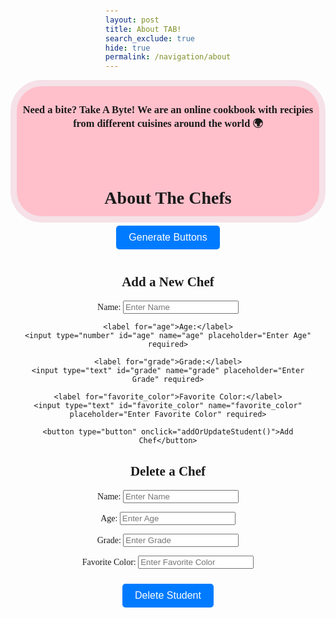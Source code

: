 ```yaml
---
layout: post
title: About TAB!
search_exclude: true
hide: true
permalink: /navigation/about
---
```

<div style="text-align: center;" class="header">
<h3>Need a bite? Take A Byte! We are an online cookbook with recipies from different cuisines around the world 🌍️ </h3>

<br>


<style>
.header {
        border: 10px solid black;
        border-radius: 50px;
        border-color: #F5E1E7;
        background-color: pink;
        text-align: center;
        padding: 5px 0 3px 0;
        height: 200px;
        font-family: 'Playfair Display', serif;
        }
</style>
<br>
<html lang="en">
<head>
    <meta charset="UTF-8">
    <meta name="viewport" content="width=device-width, initial-scale=1.0">
    <title>Fetch Student Data</title>
    <style>
        body {
            font-family: Arial, sans-serif;
            display: flex;
            flex-direction: column;
            align-items: center;
            margin-top: 50px;
        }
        button {
            padding: 10px 20px;
            font-size: 16px;
            margin: 10px;
            background-color: #007bff;
            color: white;
            border: none;
            border-radius: 5px;
            cursor: pointer;
        }
        button:hover {
            background-color: #0056b3;
        }
        #student-data {
            position: absolute; /* Allows positioning relative to the clicked button */
            display: none; /* Initially hidden */
            border: 1px solid #ddd;
            border-radius: 5px;
            background: #f9f9f9;
            padding: 10px;
            text-align: center;
            max-width: 400px;
            z-index: 10;
        }
    </style>
</head>
<body>
    <h1>About The Chefs</h1>
    <button onclick="fetchStudentData('Lalita', event)">Generate Buttons</button>
    <!-- <button onclick="fetchStudentData('Bailey', event)">Bailey</button>
    <button onclick="fetchStudentData('Yuva', event)">Yuva</button>
    <button onclick="fetchStudentData('Joanna', event)">Joanna</button>
    <button onclick="fetchStudentData('Ahmad', event)">Ahmad</button>
    <button onclick="fetchStudentData('Nathan', event)">Nathan</button> -->

<div id="button-container">

</div>

<div id="student-data">
      Click a button to learn about each of us.
    </div>

<script>

 var pythonURI;
    if (location.hostname === "localhost") {
        pythonURI = "http://localhost:8887";
    } else if (location.hostname === "127.0.0.1") {
        pythonURI = "http://127.0.0.1:8887";
    } else {
        pythonURI = "https://flocker.nighthawkcodingsociety.com";
    }
        
    var current_student = "";

    function display(data, button) {

        const studentDataDiv = document.getElementById('student-data');

        if (current_student == data.name) {
            studentDataDiv.innerHTML = ''
            current_student = ""
        }

        else {

            studentDataDiv.innerHTML = `
                <h2>${data.name}</h2>
                <p><strong>Age:</strong> ${data.age}</p>
                <p><strong>Grade:</strong> ${data.grade}</p>
                <p><strong>Favorite Color:</strong> ${data.favorite_color}</p>
            `;

        // Position the div under the clicked button
            const buttonRect = event.target.getBoundingClientRect();
            studentDataDiv.style.position = 'absolute';
            studentDataDiv.style.top = `${buttonRect.bottom + window.scrollY}px`;
            studentDataDiv.style.left = `${buttonRect.left + window.scrollX}px`;
            studentDataDiv.style.textAlign = 'left'; // Optional styling for better readability
            studentDataDiv.style.display = 'block'; // Make sure the div is visible

        current_student = data.name;
        }
    }

        async function fetchStudentData(studentName, event) {
    // const apiUrl = `http://127.0.0.1:8887/api/studentGet/${studentName}`;
    const apiUrl = `${pythonURI}/api/studentGet/`;

    try {
        const response = await fetch(apiUrl);

        if (response.ok) {
            const data = await response.json();




            console.log(data.length)

            const container = document.getElementById('button-container');
            container.innerHTML = '';

            // Check if the input is valid

            // Create buttons dynamically
            for (let i = 1; i <= data.length; i++) {
                const button = document.createElement('button');
                button.textContent = data[i-1].name;
                button.onclick = () => display(data[i-1], this);
                container.appendChild(button);
            }
            
            

        } else {
            document.getElementById('student-data').innerText = `Error: Could not fetch data for ${studentName}`;
        }
    } catch (error) {
        document.getElementById('student-data').innerText = `Error: ${error.message}`;
    }
}
    </script>

<!-- Form to Add New Student -->
<form id="add-student-form">
    <h2>Add a New Chef</h2>
    <label for="name">Name:</label>
    <input type="text" id="name" name="name" placeholder="Enter Name" required>

    <label for="age">Age:</label>
    <input type="number" id="age" name="age" placeholder="Enter Age" required>

    <label for="grade">Grade:</label>
    <input type="text" id="grade" name="grade" placeholder="Enter Grade" required>

    <label for="favorite_color">Favorite Color:</label>
    <input type="text" id="favorite_color" name="favorite_color" placeholder="Enter Favorite Color" required>

    <button type="button" onclick="addOrUpdateStudent()">Add Chef</button>
</form>
<h2>Delete a Chef</h2>
<form id="delete-student-form">
  <label for="name">Name:</label>
  <input type="text" id="name" name="name" placeholder="Enter Name" required />

  <label for="age">Age:</label>
  <input type="number" id="age" name="age" placeholder="Enter Age" required />

  <label for="grade">Grade:</label>
  <input type="text" id="grade" name="grade" placeholder="Enter Grade" required />

  <label for="favorite_color">Favorite Color:</label>
  <input type="text" id="favorite_color" name="favorite_color" placeholder="Enter Favorite Color" required />

  <button type="button" onclick="deleteStudent()">Delete Student</button>
</form>


<script>

async function deleteStudent() {
  const form = document.getElementById('delete-student-form');
  const name = form.name.value.trim(); // Trim spaces to avoid mismatches
  const age = parseInt(form.age.value); // Convert age to number
  const grade = form.grade.value;
  const favorite_color = form.favorite_color.value;

  const getApiUrl = (pythonURI + `/api/studentGet/`); // API to fetch existing students
  const deleteApiUrl = (pythonURI + `/api/student/delete`); // API to delete a student

  try {
    // Fetch existing students
    const response = await fetch(getApiUrl);
    if (!response.ok) throw new Error('Failed to fetch student data.');

    const data = await response.json();

    // Find the student by name
    const student = data.find((student) => student.name.toLowerCase() === name.toLowerCase());

    if (!student) {
      alert(`Student with name "${name}" not found.`);
      return;
    }

    // Check if the data matches
    if (student.age !== age || student.grade !== grade || student.favorite_color !== favorite_color) {
      alert(`Data mismatch. Please ensure the data matches the student information.`);
      return;
    }

    // Send DELETE request to delete the student
    const deleteResponse = await fetch(deleteApiUrl, {
      method: 'DELETE',
      headers: { 'Content-Type': 'application/json' },
      body: JSON.stringify({ name, age, grade, favorite_color }),
    });

    if (!deleteResponse.ok) {
      const errorData = await deleteResponse.json();
      throw new Error(`Error: ${errorData.message}`);
    }

    const responseData = await deleteResponse.json();
    alert(`Student ${responseData.name} deleted successfully!`);
    form.reset();

  } catch (error) {
    alert(`Error: ${error.message}`);
  }
}



async function addOrUpdateStudent() {
  const form = document.getElementById('add-student-form');
  const name = form.name.value.trim(); // Trim spaces to avoid mismatches
  const age = form.age.value;
  const grade = form.grade.value;
  const favorite_color = form.favorite_color.value;

  const getApiUrl = (pythonURI + `/api/studentGet/`); // API to fetch existing students
  const addApiUrl = (pythonURI + `/api/student/add`); // API to add a new student
  const updateApiUrl = (pythonURI + `/api/student/update`); // API to update an existing student

  try {
    // Fetch existing students
    const response = await fetch(getApiUrl);
    if (!response.ok) throw new Error('Failed to fetch student data.');

    const data = await response.json();

    // Check if the student already exists
    const existingStudent = data.find((student) => student.name.toLowerCase() === name.toLowerCase());

    const apiUrl = existingStudent ? updateApiUrl : addApiUrl; // Determine API endpoint
    const method = existingStudent ? 'PUT' : 'POST'; // Use PUT for updates, POST for new entries

    // Send request to add or update the student
    const saveResponse = await fetch(apiUrl, {
      method: method,
      headers: { 'Content-Type': 'application/json' },
      body: JSON.stringify({ name, age, grade, favorite_color }),
    });

    if (!saveResponse.ok) {
      const errorData = await saveResponse.json();
      throw new Error(`Error: ${errorData.message}`);
    }

    const responseData = await saveResponse.json();
    alert(`Student ${responseData.name} ${existingStudent ? 'updated' : 'added'} successfully!`);
    form.reset();

  } catch (error) {
    alert(`Error: ${error.message}`);
  }
}


//   async function addStudent() {
//   const form = document.getElementById('add-student-form');
//   const name = form.name.value.trim(); // Trim spaces to avoid mismatches
//   const age = form.age.value;
//   const grade = form.grade.value;
//   const favorite_color = form.favorite_color.value;

//   const getApiUrl = `http://127.0.0.1:8887/api/studentGet/`; // API to fetch existing students
//   const addApiUrl = `http://127.0.0.1:8887/api/student/add`; // API to add a new student
//   const updateApiUrl = `http://127.0.0.1:8887/api/student/update`; // API to update an existing student

//   let data = [];

//   // Fetch existing students
//   try {
//     const response = await fetch(getApiUrl);
//     if (response.ok) {
//       data = await response.json(); // Assign the fetched data to the `data` variable
//     } else {
//       alert('Failed to fetch student data.');
//       return;
//     }
//   } catch (error) {
//     alert(`Error fetching student data: ${error.message}`);
//     return; // Exit early if fetching data fails
//   }

//   // Check if the student already exists
//   const existingStudent = data.find((student) => student.name.toLowerCase() === name.toLowerCase());

//   const apiUrl = existingStudent ? updateApiUrl : addApiUrl; // Determine the correct API URL
//   const method = existingStudent ? 'PUT' : 'POST'; // Use PUT for updates, POST for new entries

//   try {
//     const response = await fetch(apiUrl, {
//       method: method,
//       headers: {
//         'Content-Type': 'application/json',
//       },
//       body: JSON.stringify({ name, age, grade, favorite_color }),
//     });

//     if (response.ok) {
//       const responseData = await response.json();
//       alert(
//         `Student ${responseData.name} ${existingStudent ? 'updated' : 'added'} successfully!`
//       );
//       form.reset();
//     } else {
//       const errorData = await response.json();
//       alert(`Error: ${errorData.message}`);
//     }
//   } catch (error) {
//     alert(`Error: ${error.message}`);
//   }
// }

 </script>
 </body>
 </html>


